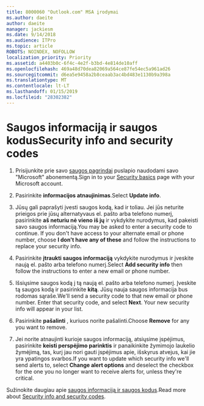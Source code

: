 ```yaml
---
title: 8000060 "Outlook.com" MSA įrodymai
ms.author: daeite
author: daeite
manager: jackiesm
ms.date: 9/14/2018
ms.audience: ITPro
ms.topic: article
ROBOTS: NOINDEX, NOFOLLOW
localization_priority: Priority
ms.assetid: a4403b0c-6f4c-4e2f-b3bd-4e814de10aff
ms.openlocfilehash: 469a48d70dea82069a564ce87fe54ec5a961ad26
ms.sourcegitcommit: d6ea5e9458a2b8ceaab3ac4bd483e1130b9a398a
ms.translationtype: MT
ms.contentlocale: lt-LT
ms.lasthandoff: 01/15/2019
ms.locfileid: "28302382"
---
```

# <a name="security-info-and-security-codes"></a><span data-ttu-id="2cdbe-102">Saugos informaciją ir saugos kodus</span><span class="sxs-lookup"><span data-stu-id="2cdbe-102">Security info and security codes</span></span>

1. <span data-ttu-id="2cdbe-103">Prisijunkite prie savo [saugos pagrindai](https://account.microsoft.com/security) puslapio naudodami savo "Microsoft" abonementą.</span><span class="sxs-lookup"><span data-stu-id="2cdbe-103">Sign in to your [Security basics](https://account.microsoft.com/security) page with your Microsoft account.</span></span> 
    
2. <span data-ttu-id="2cdbe-104">Pasirinkite **informacijos atnaujinimas**.</span><span class="sxs-lookup"><span data-stu-id="2cdbe-104">Select **Update info**.</span></span> 
    
3. <span data-ttu-id="2cdbe-p101">Jūsų gali paprašyti įvesti saugos kodą, kad ir toliau. Jei jūs neturite prieigos prie jūsų alternatyvaus el. pašto arba telefono numerį, pasirinkite **aš neturiu nė vieno iš jų** ir vykdykite nurodymus, kad pakeisti savo saugos informaciją.</span><span class="sxs-lookup"><span data-stu-id="2cdbe-p101">You may be asked to enter a security code to continue. If you don't have access to your alternate email or phone number, choose **I don't have any of these** and follow the instructions to replace your security info.</span></span> 
    
4. <span data-ttu-id="2cdbe-107">Pasirinkite **įtraukti saugos informaciją** vykdykite nurodymus ir įveskite naują el. pašto arba telefono numerį.</span><span class="sxs-lookup"><span data-stu-id="2cdbe-107">Select **Add security info** then follow the instructions to enter a new email or phone number.</span></span> 
    
5. <span data-ttu-id="2cdbe-p102">Išsiųsime saugos kodą į tą naują el. pašto arba telefono numerį. Įveskite tą saugos kodą ir pasirinkite **kitą**. Jūsų nauja saugos informacija bus rodomas sąraše.</span><span class="sxs-lookup"><span data-stu-id="2cdbe-p102">We'll send a security code to that new email or phone number. Enter that security code, and select **Next**. Your new security info will appear in your list.</span></span> 
    
6. <span data-ttu-id="2cdbe-111">Pasirinkite **pašalinti** , kuriuos norite pašalinti.</span><span class="sxs-lookup"><span data-stu-id="2cdbe-111">Choose **Remove** for any you want to remove.</span></span> 
    
7. <span data-ttu-id="2cdbe-112">Jei norite atnaujinti kurioje saugos informaciją, atsiųsime įspėjimus, pasirinkite **keisti perspėjimo parinktis** ir panaikinkite žymimojo laukelio žymėjimą, tas, kurį jau nori gauti įspėjimus apie, išskyrus atvejus, kai jie yra ypatingos svarbos.</span><span class="sxs-lookup"><span data-stu-id="2cdbe-112">If you want to update which security info we'll send alerts to, select **Change alert options** and deselect the checkbox for the one you no longer want to receive alerts for, unless they're critical.</span></span> 
    
<span data-ttu-id="2cdbe-113">Sužinokite daugiau apie [saugos informaciją ir saugos kodus](https://support.microsoft.com/help/12428/).</span><span class="sxs-lookup"><span data-stu-id="2cdbe-113">Read more about [Security info and security codes](https://support.microsoft.com/help/12428/).</span></span>
  

